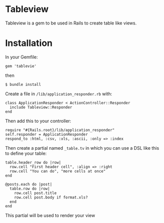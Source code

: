 Tableview
=========


Tableview is a gem to be used in Rails to create table like views.

Installation
============


In your Gemfile:


    gem 'tablevie'
     
then

    $ bundle install
     
Create a file in `/lib/application_responder.rb` with:

    class ApplicationResponder < ActionController::Responder
      include Tableview::Responder
    end
    
Then add this to your controller:

    require "#{Rails.root}/lib/application_responder"
    self.responder = ApplicationResponder
    respond_to :html, :csv, :xls, :ascii, :only => :index

Then create a partial named `_table.tv` in which you can use a DSL like this to define your table:

    table.header_row do |row|
      row.cell "First header cell", :align => :right
      row.cell "You can do", "more cells at once"
    end
    
    @posts.each do |post|
      table.row do |row|
        row.cell post.title
        row.cell post.body if format.xls?
      end
    end
    
This partial will be used to render your view 